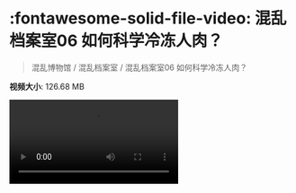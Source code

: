 # :fontawesome-solid-file-video: 混乱档案室06 如何科学冷冻人肉？

> 混乱博物馆 / 混乱档案室 / 混乱档案室06 如何科学冷冻人肉？

**视频大小**: 126.68 MB

<div class="video"><video src="https://file.hsyhx.top/archive/混乱博物馆/混乱档案室/混乱档案室06 如何科学冷冻人肉？.mp4" controls preload>🤔 您的浏览器不支持 video 标签</video></div>